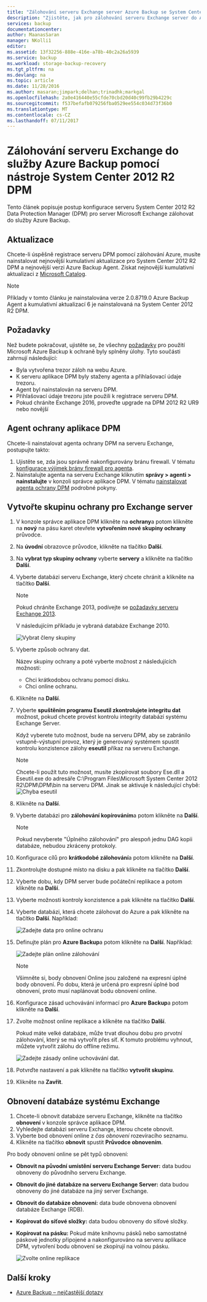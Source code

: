 ```yaml
---
title: "Zálohování serveru Exchange server Azure Backup se System Center 2012 R2 DPM | Microsoft Docs"
description: "Zjistěte, jak pro zálohování serveru Exchange server do Azure Backup pomocí System Center 2012 R2 DPM"
services: backup
documentationcenter: 
author: MaanasSaran
manager: NKolli1
editor: 
ms.assetid: 13f32256-888e-416e-a78b-40c2a26a5939
ms.service: backup
ms.workload: storage-backup-recovery
ms.tgt_pltfrm: na
ms.devlang: na
ms.topic: article
ms.date: 11/28/2016
ms.author: masaran;jimpark;delhan;trinadhk;markgal
ms.openlocfilehash: 2a0e416440e55cfde70cbd20d40c99fb29b4229c
ms.sourcegitcommit: f537befafb079256fba0529ee554c034d73f36b0
ms.translationtype: MT
ms.contentlocale: cs-CZ
ms.lasthandoff: 07/11/2017
---
```

# <a name="back-up-an-exchange-server-to-azure-backup-with-system-center-2012-r2-dpm"></a>Zálohování serveru Exchange do služby Azure Backup pomocí nástroje System Center 2012 R2 DPM
Tento článek popisuje postup konfigurace serveru System Center 2012 R2 Data Protection Manager (DPM) pro server Microsoft Exchange zálohovat do služby Azure Backup.  

## <a name="updates"></a>Aktualizace
Chcete-li úspěšně registrace serveru DPM pomocí zálohování Azure, musíte nainstalovat nejnovější kumulativní aktualizace pro System Center 2012 R2 DPM a nejnovější verzi Azure Backup Agent. Získat nejnovější kumulativní aktualizaci z [Microsoft Catalog](http://catalog.update.microsoft.com/v7/site/Search.aspx?q=System%20Center%202012%20R2%20Data%20protection%20manager).

> [!NOTE]
> Příklady v tomto článku je nainstalována verze 2.0.8719.0 Azure Backup Agent a kumulativní aktualizací 6 je nainstalovaná na System Center 2012 R2 DPM.
>
>

## <a name="prerequisites"></a>Požadavky
Než budete pokračovat, ujistěte se, že všechny [požadavky](backup-azure-dpm-introduction.md#prerequisites) pro použití Microsoft Azure Backup k ochraně byly splněny úlohy. Tyto součásti zahrnují následující:

* Byla vytvořena trezor záloh na webu Azure.
* K serveru aplikace DPM byly staženy agenta a přihlašovací údaje trezoru.
* Agent byl nainstalován na serveru DPM.
* Přihlašovací údaje trezoru jste použili k registrace serveru DPM.
* Pokud chráníte Exchange 2016, proveďte upgrade na DPM 2012 R2 UR9 nebo novější

## <a name="dpm-protection-agent"></a>Agent ochrany aplikace DPM
Chcete-li nainstalovat agenta ochrany DPM na serveru Exchange, postupujte takto:

1. Ujistěte se, zda jsou správně nakonfigurovány bránu firewall. V tématu [konfigurace výjimek brány firewall pro agenta](https://technet.microsoft.com/library/Hh758204.aspx).
2. Nainstalujte agenta na serveru Exchange kliknutím **správy > agenti > nainstalujte** v konzoli správce aplikace DPM. V tématu [nainstalovat agenta ochrany DPM](https://technet.microsoft.com/library/hh758186.aspx?f=255&MSPPError=-2147217396) podrobné pokyny.

## <a name="create-a-protection-group-for-the-exchange-server"></a>Vytvořte skupinu ochrany pro Exchange server
1. V konzole správce aplikace DPM klikněte na **ochrany**a potom klikněte na **nový** na pásu karet otevřete **vytvořením nové skupiny ochrany** průvodce.
2. Na **úvodní** obrazovce průvodce, klikněte na tlačítko **Další**.
3. Na **vybrat typ skupiny ochrany** vyberte **servery** a klikněte na tlačítko **Další**.
4. Vyberte databázi serveru Exchange, který chcete chránit a klikněte na tlačítko **Další**.

   > [!NOTE]
   > Pokud chráníte Exchange 2013, podívejte se [požadavky serveru Exchange 2013](https://technet.microsoft.com/library/dn751029.aspx).
   >
   >

    V následujícím příkladu je vybraná databáze Exchange 2010.

    ![Vybrat členy skupiny](./media/backup-azure-backup-exchange-server/select-group-members.png)
5. Vyberte způsob ochrany dat.

    Název skupiny ochrany a poté vyberte možnost z následujících možností:

   * Chci krátkodobou ochranu pomocí disku.
   * Chci online ochranu.
6. Klikněte na **Další**.
7. Vyberte **spuštěním programu Eseutil zkontrolujete integritu dat** možnost, pokud chcete provést kontrolu integrity databází systému Exchange Server.

    Když vyberete tuto možnost, bude na serveru DPM, aby se zabránilo vstupně-výstupní provoz, který je generovaný systémem spustit kontrolu konzistence zálohy **eseutil** příkaz na serveru Exchange.

   > [!NOTE]
   > Chcete-li použít tuto možnost, musíte zkopírovat soubory Ese.dll a Eseutil.exe do adresáře C:\Program Files\Microsoft System Center 2012 R2\DPM\DPM\bin na serveru DPM. Jinak se aktivuje k následující chybě:  
   > ![Chyba eseutil](./media/backup-azure-backup-exchange-server/eseutil-error.png)
   >
   >
8. Klikněte na **Další**.
9. Vyberte databázi pro **zálohování kopírováním**a potom klikněte na **Další**.

   > [!NOTE]
   > Pokud nevyberete "Úplného zálohování" pro alespoň jednu DAG kopii databáze, nebudou zkráceny protokoly.
   >
   >
10. Konfigurace cílů pro **krátkodobé zálohování**a potom klikněte na **Další**.
11. Zkontrolujte dostupné místo na disku a pak klikněte na tlačítko **Další**.
12. Vyberte dobu, kdy DPM server bude počáteční replikace a potom klikněte na **Další**.
13. Vyberte možnosti kontroly konzistence a pak klikněte na tlačítko **Další**.
14. Vyberte databázi, která chcete zálohovat do Azure a pak klikněte na tlačítko **Další**. Například:

    ![Zadejte data pro online ochranu](./media/backup-azure-backup-exchange-server/specify-online-protection-data.png)
15. Definujte plán pro **Azure Backup**a potom klikněte na **Další**. Například:

    ![Zadejte plán online zálohování](./media/backup-azure-backup-exchange-server/specify-online-backup-schedule.png)

    > [!NOTE]
    > Všimněte si, body obnovení Online jsou založené na expresní úplné body obnovení. Po dobu, která je určená pro expresní úplné bod obnovení, proto musí naplánovat bodu obnovení online.
    >
    >
16. Konfigurace zásad uchovávání informací pro **Azure Backup**a potom klikněte na **Další**.
17. Zvolte možnost online replikace a klikněte na tlačítko **Další**.

    Pokud máte velké databáze, může trvat dlouhou dobu pro prvotní zálohování, který se má vytvořit přes síť. K tomuto problému vyhnout, můžete vytvořit zálohu do offline režimu.  

    ![Zadejte zásady online uchovávání dat.](./media/backup-azure-backup-exchange-server/specify-online-retention-policy.png)
18. Potvrďte nastavení a pak klikněte na tlačítko **vytvořit skupinu**.
19. Klikněte na **Zavřít**.

## <a name="recover-the-exchange-database"></a>Obnovení databáze systému Exchange
1. Chcete-li obnovit databáze serveru Exchange, klikněte na tlačítko **obnovení** v konzole správce aplikace DPM.
2. Vyhledejte databázi serveru Exchange, kterou chcete obnovit.
3. Vyberte bod obnovení online z *čas obnovení* rozevíracího seznamu.
4. Klikněte na tlačítko **obnovit** spustit **Průvodce obnovením**.

Pro body obnovení online se pět typů obnovení:

* **Obnovit na původní umístění serveru Exchange Server:** data budou obnoveny do původního serveru Exchange.
* **Obnovit do jiné databáze na serveru Exchange Server:** data budou obnoveny do jiné databáze na jiný server Exchange.
* **Obnovit do databáze obnovení:** data bude obnovena obnovení databáze Exchange (RDB).
* **Kopírovat do síťové složky:** data budou obnoveny do síťové složky.
* **Kopírovat na pásku:** Pokud máte knihovnu pásků nebo samostatné páskové jednotky připojené a nakonfigurováno na serveru aplikace DPM, vytvoření bodu obnovení se zkopírují na volnou pásku.

    ![Zvolte online replikace](./media/backup-azure-backup-exchange-server/choose-online-replication.png)

## <a name="next-steps"></a>Další kroky
* [Azure Backup – nejčastější dotazy](backup-azure-backup-faq.md)
